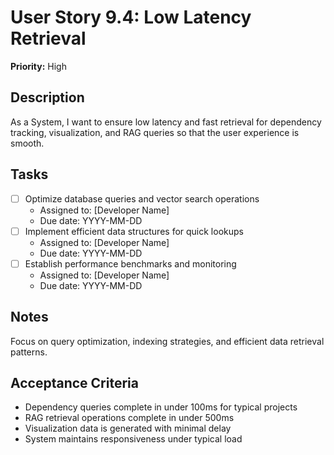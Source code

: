 # User Story 9.4: Low Latency Retrieval

**Priority:** High

## Description
As a System, I want to ensure low latency and fast retrieval for dependency tracking, visualization, and RAG queries so that the user experience is smooth.

## Tasks
- [ ] Optimize database queries and vector search operations
  - Assigned to: [Developer Name]
  - Due date: YYYY-MM-DD
- [ ] Implement efficient data structures for quick lookups
  - Assigned to: [Developer Name]
  - Due date: YYYY-MM-DD
- [ ] Establish performance benchmarks and monitoring
  - Assigned to: [Developer Name]
  - Due date: YYYY-MM-DD

## Notes
Focus on query optimization, indexing strategies, and efficient data retrieval patterns.

## Acceptance Criteria
- Dependency queries complete in under 100ms for typical projects
- RAG retrieval operations complete in under 500ms
- Visualization data is generated with minimal delay
- System maintains responsiveness under typical load